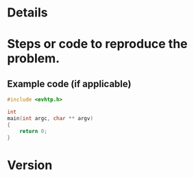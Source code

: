 # Details
# Steps or code to reproduce the problem.

## Example code (if applicable)
```C
#include <evhtp.h>

int
main(int argc, char ** argv)
{
    return 0;
}
```

# Version
